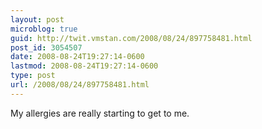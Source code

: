 ```yaml
---
layout: post
microblog: true
guid: http://twit.vmstan.com/2008/08/24/897758481.html
post_id: 3054507
date: 2008-08-24T19:27:14-0600
lastmod: 2008-08-24T19:27:14-0600
type: post
url: /2008/08/24/897758481.html
---
```

My allergies are really starting to get to me.
